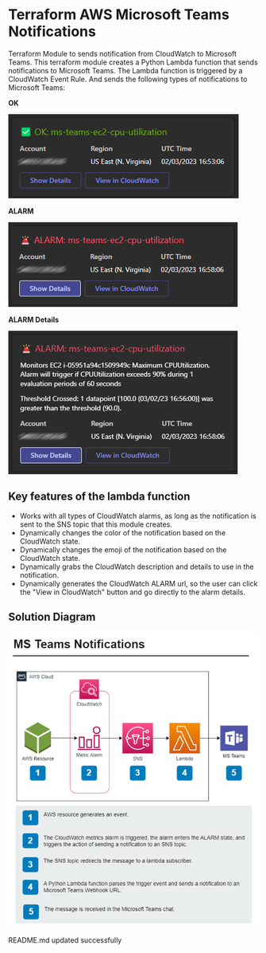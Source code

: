# Terraform AWS Microsoft Teams Notifications

Terraform Module to sends notification from CloudWatch to Microsoft Teams. This terraform module creates a Python Lambda function that sends notifications to Microsoft Teams. The Lambda function is triggered by a CloudWatch Event Rule. And sends the following types of notifications to Microsoft Teams:

**OK**

![Notification OK](./images/MS_Teams_OK.png)

**ALARM**

![Notification ALARM](./images/MS_Teams_ALARM.png)

**ALARM Details**

![Notification Details](./images/MS_Teams_Details.png)

## Key features of the lambda function

- Works with all types of CloudWatch alarms, as long as the notification is sent to the SNS topic that this module creates.
- Dynamically changes the color of the notification based on the CloudWatch state.
- Dynamically changes the emoji of the notification based on the CloudWatch state.
- Dynamically grabs the CloudWatch description and details to use in the notification.
- Dynamically generates the CloudWatch ALARM url, so the user can click the "View in CloudWatch" button and go directly to the alarm details.

## Solution Diagram

![Solution Diagram](./images/MS_Teams_Diagram.png)

<!-- BEGINNING OF PRE-COMMIT-TERRAFORM DOCS HOOK -->
README.md updated successfully
<!-- END OF PRE-COMMIT-TERRAFORM DOCS HOOK -->